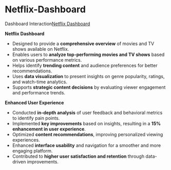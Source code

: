 # Netflix-Dashboard
 Dashboard Interaction<a href="https://public.tableau.com/app/profile/parth.sarathi.sharma8678/viz/Netflixproject_17210701821940/Dashboard1">Netflix Dashboard</a>

**Netflix Dashboard**  
- Designed to provide a **comprehensive overview** of movies and TV shows available on Netflix.  
- Enables users to **analyze top-performing movies and TV shows** based on various performance metrics.  
- Helps identify **trending content** and audience preferences for better recommendations.  
- Uses **data visualization** to present insights on genre popularity, ratings, and watch-time analytics.  
- Supports **strategic content decisions** by evaluating viewer engagement and performance trends.  

**Enhanced User Experience**  
- Conducted **in-depth analysis** of user feedback and behavioral metrics to identify pain points.  
- Implemented **key improvements** based on insights, resulting in a **15% enhancement in user experience**.  
- Optimized **content recommendations**, improving personalized viewing experiences.  
- Enhanced **interface usability** and navigation for a smoother and more engaging platform.  
- Contributed to **higher user satisfaction and retention** through data-driven improvements.  
